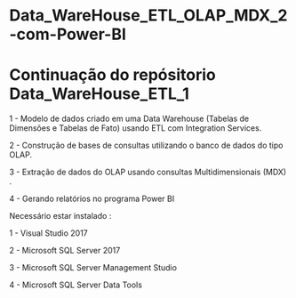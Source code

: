# Data_WareHouse_ETL_OLAP_MDX_2-com-Power-BI

# Continuação do repósitorio Data_WareHouse_ETL_1 




1 - Modelo de dados criado em uma Data Warehouse (Tabelas de Dimensões e Tabelas de Fato) usando ETL com Integration Services.


2 - Construção de bases de consultas utilizando o banco de dados do tipo OLAP.


3 - Extração de dados do OLAP usando consultas Multidimensionais (MDX) .


4 - Gerando relatórios no programa Power BI 





Necessário estar instalado :

1 - Visual Studio 2017

2 - Microsoft SQL Server 2017

3 - Microsoft SQL Server Management Studio

4 - Microsoft SQL Server Data Tools
